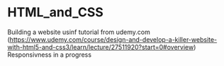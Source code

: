 # HTML_and_CSS

Building a website usinf tutorial from udemy.com (https://www.udemy.com/course/design-and-develop-a-killer-website-with-html5-and-css3/learn/lecture/27511920?start=0#overview)
Responsivness in a progress
